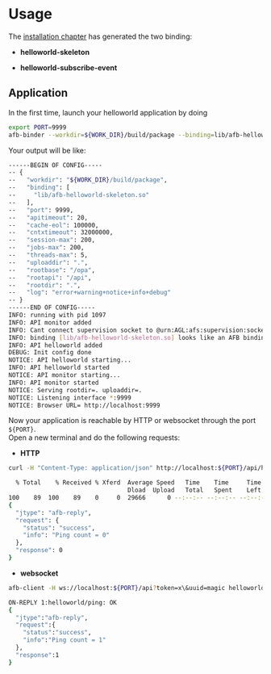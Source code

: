 # Usage

The [installation chapter](./2-Installation.html) has generated the two binding:

* **helloworld-skeleton**

* **helloworld-subscribe-event**

## Application

In the first time, launch your helloworld application by doing

```bash
export PORT=9999
afb-binder --workdir=${WORK_DIR}/build/package --binding=lib/afb-helloworld-skeleton.so --port=${PORT} -vvv
```

Your output will be like:

```bash
------BEGIN OF CONFIG-----
-- {
--   "workdir": "${WORK_DIR}/build/package",
--   "binding": [
--     "lib/afb-helloworld-skeleton.so"
--   ],
--   "port": 9999,
--   "apitimeout": 20,
--   "cache-eol": 100000,
--   "cntxtimeout": 32000000,
--   "session-max": 200,
--   "jobs-max": 200,
--   "threads-max": 5,
--   "uploaddir": ".",
--   "rootbase": "/opa",
--   "rootapi": "/api",
--   "rootdir": ".",
--   "log": "error+warning+notice+info+debug"
-- }
------END OF CONFIG-----
INFO: running with pid 1097
INFO: API monitor added
INFO: Cant connect supervision socket to @urn:AGL:afs:supervision:socket: Connection refused
INFO: binding [lib/afb-helloworld-skeleton.so] looks like an AFB binding V3
INFO: API helloworld added
DEBUG: Init config done
NOTICE: API helloworld starting...
INFO: API helloworld started
NOTICE: API monitor starting...
INFO: API monitor started
NOTICE: Serving rootdir=. uploaddir=.
NOTICE: Listening interface *:9999
NOTICE: Browser URL= http://localhost:9999
```

Now your application is reachable by HTTP or websocket through the port `${PORT}`.  
Open a new terminal and do the following requests:

* **HTTP**

```bash
curl -H "Content-Type: application/json" http://localhost:${PORT}/api/helloworld/ping | jq
```

```bash
  % Total    % Received % Xferd  Average Speed   Time    Time     Time  Current
                                 Dload  Upload   Total   Spent    Left  Speed
100    89  100    89    0     0  29666      0 --:--:-- --:--:-- --:--:-- 29666
{
  "jtype": "afb-reply",
  "request": {
    "status": "success",
    "info": "Ping count = 0"
  },
  "response": 0
}
```

* **websocket**

```bash
afb-client -H ws://localhost:${PORT}/api?token=x\&uuid=magic helloworld ping
```

```bash
ON-REPLY 1:helloworld/ping: OK
{
  "jtype":"afb-reply",
  "request":{
    "status":"success",
    "info":"Ping count = 1"
  },
  "response":1
}
```

<!-- ### Tests

For launching the **helloworld-binding-test**, you should first install the Application test framework. For example, Ubuntu user can run:  

```bash
sudo apt install agl-app-afb-test-dev
```

Then launch the helloworld test by doing:  

```bash
afm-test ${WORK_DIR}/build/package ${WORK_DIR}/build/package-test
```

Then the test output in TAP format should prompt in your terminal as follow:  

A file entitled `test.log` can be found from where you launch the afm-test command.  
This files gathered more information than the terminal output and can be useful whenever you want to debug the tests. -->
